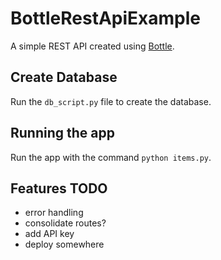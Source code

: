 # BottleRestApiExample
 A simple REST API created using [Bottle](https://bottlepy.org/).

 ## Create Database
 Run the `db_script.py` file to create the database.


 ## Running the app
 Run the app with the command `python items.py`.

## Features TODO
- error handling
- consolidate routes?
- add API key
- deploy somewhere